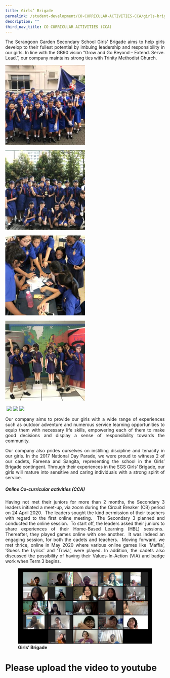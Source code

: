 ```yaml
---
title: Girls’ Brigade
permalink: /student-development/CO-CURRICULAR-ACTIVITIES-CCA/girls-brigade/
description: ""
third_nav_title: CO CURRICULAR ACTIVITIES (CCA)
---
```

<p style="text-align: justify;"> The Serangoon Garden Secondary School Girls’ Brigade aims to help girls develop to their fullest potential by imbuing leadership and responsibility in our girls. In line with the GB90 vision “Grow and Go Beyond – Extend. Serve. Lead.”, our company maintains strong ties with Trinity Methodist Church. </p>

<a href="/images/CCA%20Girls'%20Brigade/Girls-Brigade-1-250x250.jpg" target = "_blank"> <img src="/images/CCA%20Girls'%20Brigade/Girls-Brigade-1-250x250.jpg" 
     style="width:50%"></a>
		 
<a href="/images/CCA%20Girls'%20Brigade/Girls-Brigade-2-250x250.jpg" target = "_blank"> <img src="/images/CCA%20Girls'%20Brigade/Girls-Brigade-2-250x250.jpg" 
     style="width:50%"></a>

<a href="/images/CCA%20Girls'%20Brigade/Girls-Brigade-3-250x250.jpg" target = "_blank"> <img src="/images/CCA%20Girls'%20Brigade/Girls-Brigade-3-250x250.jpg" 
     style="width:50%"></a>
		 
<a href="/images/CCA%20Girls'%20Brigade/Girls-Brigade-4-250x250.jpg" target = "_blank"> <img src="/images/CCA%20Girls'%20Brigade/Girls-Brigade-4-250x250.jpg" 
     style="width:50%"></a>

![]()
![](/)
![](/)
![](/)

<p style="text-align: justify;"> Our company aims to provide our girls with a wide range of experiences such as outdoor adventure and numerous service learning opportunities to equip them with necessary life skills, empowering each of them to make good decisions and display a sense of responsibility towards the community. </p>

<p style="text-align: justify;"> Our company also prides ourselves on instilling discipline and tenacity in our girls. In the 2017 National Day Parade, we were proud to witness 2 of our cadets, Fareena and Sangita, representing the school in the Girls’ Brigade contingent. Through their experiences in the SGS Girls’ Brigade, our girls will mature into sensitive and caring individuals with a strong spirit of service. </p>

##### **Online Co-curricular activities (_CCA_)**

<p style="text-align: justify;"> Having not met their juniors for more than 2 months, the Secondary 3 leaders initiated a meet-up, via zoom during the Circuit Breaker (CB) period on 24 April 2020.  The leaders sought the kind permission of their teachers with regard to the first online meeting.  The Secondary 3 planned and conducted the online session.  To start off, the leaders asked their juniors to share experiences of their Home-Based Learning (HBL) sessions.  Thereafter, they played games online with one another.  It was indeed an engaging session, for both the cadets and teachers.  Moving forward, we met thrice, online in May 2020 where various online games like ‘Maffia’, ‘Guess the Lyrics’ and ‘Trivia’, were played. In addition, the cadets also discussed the possibility of having their Values-In-Action (VIA) and badge work when Term 3 begins. </p>

<figure>
<img src="/images/CCA%20Girls'%20Brigade/Girls-Brigade.jpg">
<figcaption> <strong> Girls’ Brigade </strong> </figcaption>
</figure>

# Please upload the video to youtube